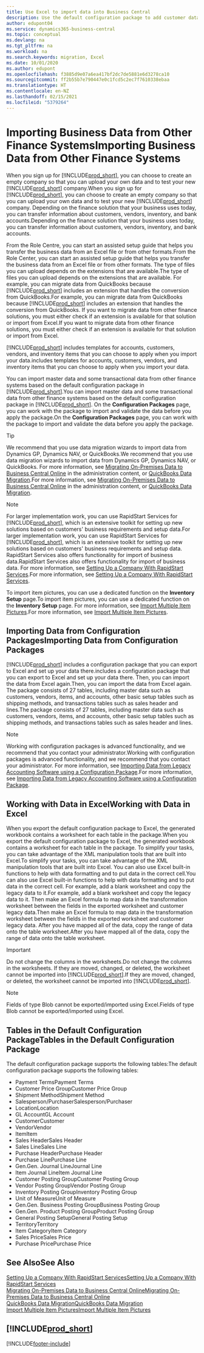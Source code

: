 ```yaml
---
title: Use Excel to import data into Business Central
description: Use the default configuration package to add customer data in Excel and import the data back into Business Central.
author: edupont04
ms.service: dynamics365-business-central
ms.topic: conceptual
ms.devlang: na
ms.tgt_pltfrm: na
ms.workload: na
ms.search.keywords: migration, Excel
ms.date: 10/01/2020
ms.author: edupont
ms.openlocfilehash: f3885d9e07a6ea417bf2dc7de5881e6d3278ca10
ms.sourcegitcommit: ff2b55b7e790447e0c1fcd5c2ec7f7610338ebaa
ms.translationtype: HT
ms.contentlocale: en-NZ
ms.lasthandoff: 02/15/2021
ms.locfileid: "5379264"
---
```

# <a name="importing-business-data-from-other-finance-systems"></a><span data-ttu-id="c510a-103">Importing Business Data from Other Finance Systems</span><span class="sxs-lookup"><span data-stu-id="c510a-103">Importing Business Data from Other Finance Systems</span></span>

<span data-ttu-id="c510a-104">When you sign up for [!INCLUDE[prod_short](includes/prod_short.md)], you can choose to create an empty company so that you can upload your own data and to test your new [!INCLUDE[prod_short](includes/prod_short.md)] company.</span><span class="sxs-lookup"><span data-stu-id="c510a-104">When you sign up for [!INCLUDE[prod_short](includes/prod_short.md)], you can choose to create an empty company so that you can upload your own data and to test your new [!INCLUDE[prod_short](includes/prod_short.md)] company.</span></span> <span data-ttu-id="c510a-105">Depending on the finance solution that your business uses today, you can transfer information about customers, vendors, inventory, and bank accounts.</span><span class="sxs-lookup"><span data-stu-id="c510a-105">Depending on the finance solution that your business uses today, you can transfer information about customers, vendors, inventory, and bank accounts.</span></span>  

<span data-ttu-id="c510a-106">From the Role Centre, you can start an assisted setup guide that helps you transfer the business data from an Excel file or from other formats.</span><span class="sxs-lookup"><span data-stu-id="c510a-106">From the Role Center, you can start an assisted setup guide that helps you transfer the business data from an Excel file or from other formats.</span></span> <span data-ttu-id="c510a-107">The type of files you can upload depends on the extensions that are available.</span><span class="sxs-lookup"><span data-stu-id="c510a-107">The type of files you can upload depends on the extensions that are available.</span></span> <span data-ttu-id="c510a-108">For example, you can migrate data from QuickBooks because [!INCLUDE[prod_short](includes/prod_short.md)] includes an extension that handles the conversion from QuickBooks.</span><span class="sxs-lookup"><span data-stu-id="c510a-108">For example, you can migrate data from QuickBooks because [!INCLUDE[prod_short](includes/prod_short.md)] includes an extension that handles the conversion from QuickBooks.</span></span> <span data-ttu-id="c510a-109">If you want to migrate data from other finance solutions, you must either check if an extension is available for that solution or import from Excel.</span><span class="sxs-lookup"><span data-stu-id="c510a-109">If you want to migrate data from other finance solutions, you must either check if an extension is available for that solution or import from Excel.</span></span>  

[!INCLUDE[prod_short](includes/prod_short.md)] <span data-ttu-id="c510a-110">includes templates for accounts, customers, vendors, and inventory items that you can choose to apply when you import your data.</span><span class="sxs-lookup"><span data-stu-id="c510a-110">includes templates for accounts, customers, vendors, and inventory items that you can choose to apply when you import your data.</span></span>

<span data-ttu-id="c510a-111">You can import master data and some transactional data from other finance systems based on the default configuration package in [!INCLUDE[prod_short](includes/prod_short.md)].</span><span class="sxs-lookup"><span data-stu-id="c510a-111">You can import master data and some transactional data from other finance systems based on the default configuration package in [!INCLUDE[prod_short](includes/prod_short.md)].</span></span> <span data-ttu-id="c510a-112">On the **Configuration Packages** page, you can work with the package to import and validate the data before you apply the package.</span><span class="sxs-lookup"><span data-stu-id="c510a-112">On the **Configuration Packages** page, you can work with the package to import and validate the data before you apply the package.</span></span>  

> [!TIP]  
> <span data-ttu-id="c510a-113">We recommend that you use data migration wizards to import data from Dynamics GP, Dynamics NAV, or QuickBooks.</span><span class="sxs-lookup"><span data-stu-id="c510a-113">We recommend that you use data migration wizards to import data from Dynamics GP, Dynamics NAV, or QuickBooks.</span></span> <span data-ttu-id="c510a-114">For more information, see [Migrating On-Premises Data to Business Central Online](/dynamics365/business-central/dev-itpro/administration/migrate-data) in the administration content, or [QuickBooks Data Migration](ui-extensions-quickbooks-data-migration.md).</span><span class="sxs-lookup"><span data-stu-id="c510a-114">For more information, see [Migrating On-Premises Data to Business Central Online](/dynamics365/business-central/dev-itpro/administration/migrate-data) in the administration content, or [QuickBooks Data Migration](ui-extensions-quickbooks-data-migration.md).</span></span>

> [!NOTE]  
> <span data-ttu-id="c510a-115">For larger implementation work, you can use RapidStart Services for [!INCLUDE[prod_short](includes/prod_short.md)], which is an extensive toolkit for setting up new solutions based on customers' business requirements and setup data.</span><span class="sxs-lookup"><span data-stu-id="c510a-115">For larger implementation work, you can use RapidStart Services for [!INCLUDE[prod_short](includes/prod_short.md)], which is an extensive toolkit for setting up new solutions based on customers' business requirements and setup data.</span></span> <span data-ttu-id="c510a-116">RapidStart Services also offers functionality for import of business data.</span><span class="sxs-lookup"><span data-stu-id="c510a-116">RapidStart Services also offers functionality for import of business data.</span></span> <span data-ttu-id="c510a-117">For more information, see [Setting Up a Company With RapidStart Services](admin-set-up-a-company-with-rapidstart.md).</span><span class="sxs-lookup"><span data-stu-id="c510a-117">For more information, see [Setting Up a Company With RapidStart Services](admin-set-up-a-company-with-rapidstart.md).</span></span>

<span data-ttu-id="c510a-118">To import item pictures, you can use a dedicated function on the **Inventory Setup** page.</span><span class="sxs-lookup"><span data-stu-id="c510a-118">To import item pictures, you can use a dedicated function on the **Inventory Setup** page.</span></span> <span data-ttu-id="c510a-119">For more information, see [Import Multiple Item Pictures](inventory-how-import-item-pictures.md).</span><span class="sxs-lookup"><span data-stu-id="c510a-119">For more information, see [Import Multiple Item Pictures](inventory-how-import-item-pictures.md).</span></span>

## <a name="importing-data-from-configuration-packages"></a><span data-ttu-id="c510a-120">Importing Data from Configuration Packages</span><span class="sxs-lookup"><span data-stu-id="c510a-120">Importing Data from Configuration Packages</span></span>
[!INCLUDE[prod_short](includes/prod_short.md)] <span data-ttu-id="c510a-121">includes a configuration package that you can export to Excel and set up your data there.</span><span class="sxs-lookup"><span data-stu-id="c510a-121">includes a configuration package that you can export to Excel and set up your data there.</span></span> <span data-ttu-id="c510a-122">Then, you can import the data from Excel again.</span><span class="sxs-lookup"><span data-stu-id="c510a-122">Then, you can import the data from Excel again.</span></span> <span data-ttu-id="c510a-123">The package consists of 27 tables, including master data such as customers, vendors, items, and accounts, other basic setup tables such as shipping methods, and transactions tables such as sales header and lines.</span><span class="sxs-lookup"><span data-stu-id="c510a-123">The package consists of 27 tables, including master data such as customers, vendors, items, and accounts, other basic setup tables such as shipping methods, and transactions tables such as sales header and lines.</span></span>  

> [!NOTE]  
>   <span data-ttu-id="c510a-124">Working with configuration packages is advanced functionality, and we recommend that you contact your administrator.</span><span class="sxs-lookup"><span data-stu-id="c510a-124">Working with configuration packages is advanced functionality, and we recommend that you contact your administrator.</span></span> <span data-ttu-id="c510a-125">For more information, see [Importing Data from Legacy Accounting Software using a Configuration Package](across-import-data-configuration-packages.md).</span><span class="sxs-lookup"><span data-stu-id="c510a-125">For more information, see [Importing Data from Legacy Accounting Software using a Configuration Package](across-import-data-configuration-packages.md).</span></span>

## <a name="working-with-data-in-excel"></a><span data-ttu-id="c510a-126">Working with Data in Excel</span><span class="sxs-lookup"><span data-stu-id="c510a-126">Working with Data in Excel</span></span>
<span data-ttu-id="c510a-127">When you export the default configuration package to Excel, the generated workbook contains a worksheet for each table in the package.</span><span class="sxs-lookup"><span data-stu-id="c510a-127">When you export the default configuration package to Excel, the generated workbook contains a worksheet for each table in the package.</span></span> <span data-ttu-id="c510a-128">To simplify your tasks, you can take advantage of the XML manipulation tools that are built into Excel.</span><span class="sxs-lookup"><span data-stu-id="c510a-128">To simplify your tasks, you can take advantage of the XML manipulation tools that are built into Excel.</span></span> <span data-ttu-id="c510a-129">You can also use Excel built-in functions to help with data formatting and to put data in the correct cell.</span><span class="sxs-lookup"><span data-stu-id="c510a-129">You can also use Excel built-in functions to help with data formatting and to put data in the correct cell.</span></span> <span data-ttu-id="c510a-130">For example, add a blank worksheet and copy the legacy data to it.</span><span class="sxs-lookup"><span data-stu-id="c510a-130">For example, add a blank worksheet and copy the legacy data to it.</span></span> <span data-ttu-id="c510a-131">Then make an Excel formula to map data in the transformation worksheet between the fields in the exported worksheet and customer legacy data.</span><span class="sxs-lookup"><span data-stu-id="c510a-131">Then make an Excel formula to map data in the transformation worksheet between the fields in the exported worksheet and customer legacy data.</span></span> <span data-ttu-id="c510a-132">After you have mapped all of the data, copy the range of data onto the table worksheet.</span><span class="sxs-lookup"><span data-stu-id="c510a-132">After you have mapped all of the data, copy the range of data onto the table worksheet.</span></span>  

> [!IMPORTANT]  
>  <span data-ttu-id="c510a-133">Do not change the columns in the worksheets.</span><span class="sxs-lookup"><span data-stu-id="c510a-133">Do not change the columns in the worksheets.</span></span> <span data-ttu-id="c510a-134">If they are moved, changed, or deleted, the worksheet cannot be imported into [!INCLUDE[prod_short](includes/prod_short.md)].</span><span class="sxs-lookup"><span data-stu-id="c510a-134">If they are moved, changed, or deleted, the worksheet cannot be imported into [!INCLUDE[prod_short](includes/prod_short.md)].</span></span>

> [!NOTE]
> <span data-ttu-id="c510a-135">Fields of type Blob cannot be exported/imported using Excel.</span><span class="sxs-lookup"><span data-stu-id="c510a-135">Fields of type Blob cannot be exported/imported using Excel.</span></span>

## <a name="tables-in-the-default-configuration-package"></a><span data-ttu-id="c510a-136">Tables in the Default Configuration Package</span><span class="sxs-lookup"><span data-stu-id="c510a-136">Tables in the Default Configuration Package</span></span>
<span data-ttu-id="c510a-137">The default configuration package supports the following tables:</span><span class="sxs-lookup"><span data-stu-id="c510a-137">The default configuration package supports the following tables:</span></span>

-   <span data-ttu-id="c510a-138">Payment Terms</span><span class="sxs-lookup"><span data-stu-id="c510a-138">Payment Terms</span></span>
-   <span data-ttu-id="c510a-139">Customer Price Group</span><span class="sxs-lookup"><span data-stu-id="c510a-139">Customer Price Group</span></span>
-   <span data-ttu-id="c510a-140">Shipment Method</span><span class="sxs-lookup"><span data-stu-id="c510a-140">Shipment Method</span></span>
-   <span data-ttu-id="c510a-141">Salesperson/Purchaser</span><span class="sxs-lookup"><span data-stu-id="c510a-141">Salesperson/Purchaser</span></span>
-   <span data-ttu-id="c510a-142">Location</span><span class="sxs-lookup"><span data-stu-id="c510a-142">Location</span></span>
-   <span data-ttu-id="c510a-143">GL Account</span><span class="sxs-lookup"><span data-stu-id="c510a-143">GL Account</span></span>
-   <span data-ttu-id="c510a-144">Customer</span><span class="sxs-lookup"><span data-stu-id="c510a-144">Customer</span></span>
-   <span data-ttu-id="c510a-145">Vendor</span><span class="sxs-lookup"><span data-stu-id="c510a-145">Vendor</span></span>
-   <span data-ttu-id="c510a-146">Item</span><span class="sxs-lookup"><span data-stu-id="c510a-146">Item</span></span>
-   <span data-ttu-id="c510a-147">Sales Header</span><span class="sxs-lookup"><span data-stu-id="c510a-147">Sales Header</span></span>
-   <span data-ttu-id="c510a-148">Sales Line</span><span class="sxs-lookup"><span data-stu-id="c510a-148">Sales Line</span></span>
-   <span data-ttu-id="c510a-149">Purchase Header</span><span class="sxs-lookup"><span data-stu-id="c510a-149">Purchase Header</span></span>
-   <span data-ttu-id="c510a-150">Purchase Line</span><span class="sxs-lookup"><span data-stu-id="c510a-150">Purchase Line</span></span>
-   <span data-ttu-id="c510a-151">Gen.</span><span class="sxs-lookup"><span data-stu-id="c510a-151">Gen.</span></span> <span data-ttu-id="c510a-152">Journal Line</span><span class="sxs-lookup"><span data-stu-id="c510a-152">Journal Line</span></span>
-   <span data-ttu-id="c510a-153">Item Journal Line</span><span class="sxs-lookup"><span data-stu-id="c510a-153">Item Journal Line</span></span>
-   <span data-ttu-id="c510a-154">Customer Posting Group</span><span class="sxs-lookup"><span data-stu-id="c510a-154">Customer Posting Group</span></span>
-   <span data-ttu-id="c510a-155">Vendor Posting Group</span><span class="sxs-lookup"><span data-stu-id="c510a-155">Vendor Posting Group</span></span>
-   <span data-ttu-id="c510a-156">Inventory Posting Group</span><span class="sxs-lookup"><span data-stu-id="c510a-156">Inventory Posting Group</span></span>
-   <span data-ttu-id="c510a-157">Unit of Measure</span><span class="sxs-lookup"><span data-stu-id="c510a-157">Unit of Measure</span></span>
-   <span data-ttu-id="c510a-158">Gen.</span><span class="sxs-lookup"><span data-stu-id="c510a-158">Gen.</span></span> <span data-ttu-id="c510a-159">Business Posting Group</span><span class="sxs-lookup"><span data-stu-id="c510a-159">Business Posting Group</span></span>
-   <span data-ttu-id="c510a-160">Gen.</span><span class="sxs-lookup"><span data-stu-id="c510a-160">Gen.</span></span> <span data-ttu-id="c510a-161">Product Posting Group</span><span class="sxs-lookup"><span data-stu-id="c510a-161">Product Posting Group</span></span>
-   <span data-ttu-id="c510a-162">General Posting Setup</span><span class="sxs-lookup"><span data-stu-id="c510a-162">General Posting Setup</span></span>
-   <span data-ttu-id="c510a-163">Territory</span><span class="sxs-lookup"><span data-stu-id="c510a-163">Territory</span></span>
-   <span data-ttu-id="c510a-164">Item Category</span><span class="sxs-lookup"><span data-stu-id="c510a-164">Item Category</span></span>
-   <span data-ttu-id="c510a-165">Sales Price</span><span class="sxs-lookup"><span data-stu-id="c510a-165">Sales Price</span></span>
-   <span data-ttu-id="c510a-166">Purchase Price</span><span class="sxs-lookup"><span data-stu-id="c510a-166">Purchase Price</span></span>

## <a name="see-also"></a><span data-ttu-id="c510a-167">See Also</span><span class="sxs-lookup"><span data-stu-id="c510a-167">See Also</span></span>
[<span data-ttu-id="c510a-168">Setting Up a Company With RapidStart Services</span><span class="sxs-lookup"><span data-stu-id="c510a-168">Setting Up a Company With RapidStart Services</span></span>](admin-set-up-a-company-with-rapidstart.md)  
[<span data-ttu-id="c510a-169">Migrating On-Premises Data to Business Central Online</span><span class="sxs-lookup"><span data-stu-id="c510a-169">Migrating On-Premises Data to Business Central Online</span></span>](/dynamics365/business-central/dev-itpro/administration/migrate-data)  
[<span data-ttu-id="c510a-170">QuickBooks Data Migration</span><span class="sxs-lookup"><span data-stu-id="c510a-170">QuickBooks Data Migration</span></span>](ui-extensions-quickbooks-data-migration.md)  
[<span data-ttu-id="c510a-171">Import Multiple Item Pictures</span><span class="sxs-lookup"><span data-stu-id="c510a-171">Import Multiple Item Pictures</span></span>](inventory-how-import-item-pictures.md)

## [!INCLUDE[prod_short](includes/free_trial_md.md)]  


[!INCLUDE[footer-include](includes/footer-banner.md)]